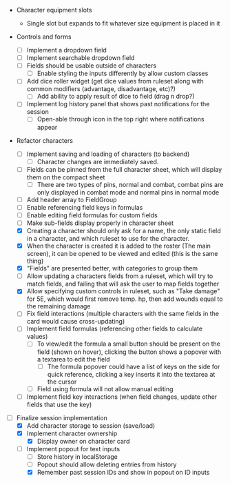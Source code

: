 * Character equipment slots
  * Single slot but expands to fit whatever size equipment is placed in it

* Controls and forms
  * [ ] Implement a dropdown field
  * [ ] Implement searchable dropdown field
  * [ ] Fields should be usable outside of characters
    * [ ] Enable styling the inputs differently by allow custom classes
  * [ ] Add dice roller widget (get dice values from ruleset along with common modifiers (advantage, disadvantage, etc)?)
    * [ ] Add ability to apply result of dice to field (drag n drop?)
  * [ ] Implement log history panel that shows past notifications for the session
    * [ ] Open-able through icon in the top right where notifications appear

* Refactor characters
  * [ ] Implement saving and loading of characters (to backend)
    * [ ] Character changes are immediately saved.
  * [ ] Fields can be pinned from the full character sheet, which will display them on the compact sheet
    * [ ] There are two types of pins, normal and combat, combat pins are only displayed in combat mode and normal pins in normal mode
  * [ ] Add header array to FieldGroup
  * [ ] Enable referencing field keys in formulas
  * [ ] Enable editing field formulas for custom fields
  * [ ] Make sub-fields display properly in character sheet
  * [x] Creating a character should only ask for a name, the only static field in a character, and which ruleset to use for the character.
  * [x] When the character is created it is added to the roster (The main screen), it can be opened to be viewed and edited (this is the same thing)
  * [x] "Fields" are presented better, with categories to group them
  * [ ] Allow updating a characters fields from a ruleset, which will try to match fields, and failing that will ask the user to map fields together
  * [x] Allow specifying custom controls in ruleset, such as "Take damage" for 5E, which would first remove temp. hp, then add wounds equal to the remaining damage
  * [ ] Fix field interactions (multiple characters with the same fields in the card would cause cross-updating)
  * [ ] Implement field formulas (referencing other fields to calculate values)
    * [ ] To view/edit the formula a small button should be present on the field (shown on hover), clicking the button shows a popover with a textarea to edit the field
      * [ ] The formula popover could have a list of keys on the side for quick reference, clicking a key inserts it into the textarea at the cursor
    * [ ] Field using formula will not allow manual editing
  * [ ] Implement field key interactions (when field changes, update other fields that use the key)

* [ ] Finalize session implementation
  * [x] Add character storage to session (save/load)
  * [x] Implement character ownership
    * [x] Display owner on character card
  * [ ] Implement popout for text inputs
    * [ ] Store history in localStorage
    * [ ] Popout should allow deleting entries from history
    * [x] Remember past session IDs and show in popout on ID inputs